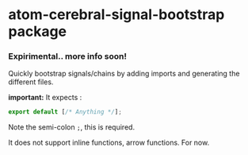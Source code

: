 # atom-cerebral-signal-bootstrap package

### Expirimental.. more info soon!

Quickly bootstrap signals/chains by adding imports and generating the different files.



**important:** It expects :

```js
export default [/* Anything */];
```

Note the semi-colon `;`, this is required.

It does not support inline functions, arrow functions. For now.
